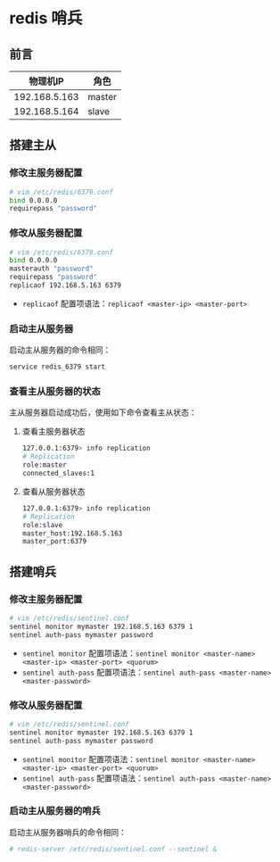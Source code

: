 # redis 哨兵

## 前言

|物理机IP|角色|
|--|--|
|192.168.5.163|master|
|192.168.5.164|slave|

## 搭建主从

### 修改主服务器配置

```bash
# vim /etc/redis/6379.conf
bind 0.0.0.0
requirepass "password"
```

### 修改从服务器配置

```bash
# vim /etc/redis/6379.conf
bind 0.0.0.0
masterauth "password"
requirepass "password"
replicaof 192.168.5.163 6379
```

- ```replicaof``` 配置项语法：```replicaof <master-ip> <master-port>```

### 启动主从服务器

启动主从服务器的命令相同：

```bash
service redis_6379 start
```

### 查看主从服务器的状态

主从服务器启动成功后，使用如下命令查看主从状态：

1. 查看主服务器状态
    ```bash
    127.0.0.1:6379> info replication
    # Replication
    role:master
    connected_slaves:1
    ```
2. 查看从服务器状态
    ```bash
    127.0.0.1:6379> info replication
    # Replication
    role:slave
    master_host:192.168.5.163
    master_port:6379
    ```

## 搭建哨兵

### 修改主服务器配置

```bash
# vim /etc/redis/sentinel.conf
sentinel monitor mymaster 192.168.5.163 6379 1
sentinel auth-pass mymaster password
```

- ```sentinel monitor``` 配置项语法：```sentinel monitor <master-name> <master-ip> <master-port> <quorum>```
- ```sentinel auth-pass``` 配置项语法：```sentinel auth-pass <master-name> <master-password>```

### 修改从服务器配置

```bash
# vim /etc/redis/sentinel.conf
sentinel monitor mymaster 192.168.5.163 6379 1
sentinel auth-pass mymaster password
```

- ```sentinel monitor``` 配置项语法：```sentinel monitor <master-name> <master-ip> <master-port> <quorum>```
- ```sentinel auth-pass``` 配置项语法：```sentinel auth-pass <master-name> <master-password>```

### 启动主从服务器的哨兵

启动主从服务器哨兵的命令相同：

```bash
# redis-server /etc/redis/sentinel.conf --sentinel &
```
